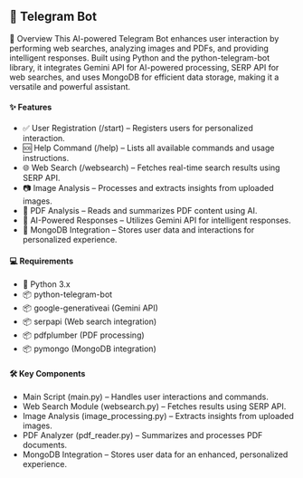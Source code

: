 ## 🤖 Telegram Bot
📖 Overview
This AI-powered Telegram Bot enhances user interaction by performing web searches, analyzing images and PDFs, and providing intelligent responses. Built using Python and the python-telegram-bot library, it integrates Gemini API for AI-powered processing, SERP API for web searches, and uses MongoDB for efficient data storage, making it a versatile and powerful assistant.

#### ✨ Features
- ✅ User Registration (/start) – Registers users for personalized interaction.
- 🆘 Help Command (/help) – Lists all available commands and usage instructions.
- 🌐 Web Search (/websearch) – Fetches real-time search results using SERP API.
- 📷 Image Analysis – Processes and extracts insights from uploaded images.
- 📄 PDF Analysis – Reads and summarizes PDF content using AI.
- 🧠 AI-Powered Responses – Utilizes Gemini API for intelligent responses.
- 💾 MongoDB Integration – Stores user data and interactions for personalized experience.

#### 💻 Requirements
- 🐍 Python 3.x
- 📦 python-telegram-bot
- 📦 google-generativeai (Gemini API)
- 📦 serpapi (Web search integration)
- 📦 pdfplumber (PDF processing)
- 📦 pymongo (MongoDB integration)

#### 🛠️ Key Components
- Main Script (main.py) – Handles user interactions and commands.
- Web Search Module (websearch.py) – Fetches results using SERP API.
- Image Analysis (image_processing.py) – Extracts insights from uploaded images.
- PDF Analyzer (pdf_reader.py) – Summarizes and processes PDF documents.
- MongoDB Integration – Stores user data for an enhanced, personalized experience.
